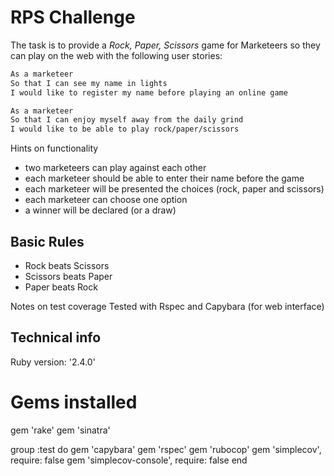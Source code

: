 # RPS Challenge

The task is to provide a _Rock, Paper, Scissors_ game for Marketeers so they can play on the web with the following user stories:

```sh
As a marketeer
So that I can see my name in lights
I would like to register my name before playing an online game

As a marketeer
So that I can enjoy myself away from the daily grind
I would like to be able to play rock/paper/scissors
```

Hints on functionality
- two marketeers can play against each other
- each marketeer should be able to enter their name before the game
- each marketeer will be presented the choices (rock, paper and scissors)
- each marketeer can choose one option
- a winner will be declared (or a draw)

## Basic Rules

- Rock beats Scissors
- Scissors beats Paper
- Paper beats Rock

Notes on test coverage
Tested with Rspec and Capybara (for web interface)

## Technical info

Ruby version: '2.4.0'

# Gems installed
gem 'rake'
gem 'sinatra'

group :test do
  gem 'capybara'
  gem 'rspec'
  gem 'rubocop'
  gem 'simplecov', require: false
  gem 'simplecov-console', require: false
end
